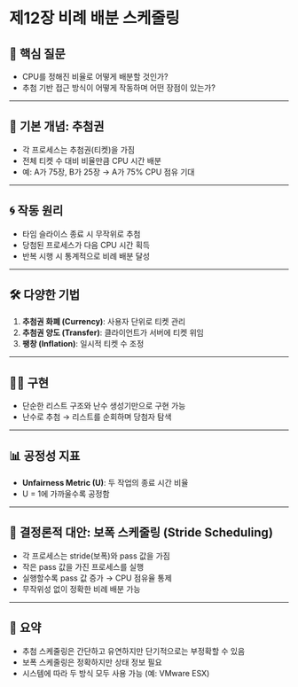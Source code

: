# 제12장 비례 배분 스케줄링

## 🎯 핵심 질문
- CPU를 정해진 비율로 어떻게 배분할 것인가?
- 추첨 기반 접근 방식이 어떻게 작동하며 어떤 장점이 있는가?

---

## 🎫 기본 개념: 추첨권
- 각 프로세스는 추첨권(티켓)을 가짐
- 전체 티켓 수 대비 비율만큼 CPU 시간 배분
- 예: A가 75장, B가 25장 → A가 75% CPU 점유 기대

---

## 🌀 작동 원리
- 타임 슬라이스 종료 시 무작위로 추첨
- 당첨된 프로세스가 다음 CPU 시간 획득
- 반복 시행 시 통계적으로 비례 배분 달성

---

## 🛠 다양한 기법
1. **추첨권 화폐 (Currency)**: 사용자 단위로 티켓 관리
2. **추첨권 양도 (Transfer)**: 클라이언트가 서버에 티켓 위임
3. **팽창 (Inflation)**: 일시적 티켓 수 조정

---

## 🧑‍💻 구현
- 단순한 리스트 구조와 난수 생성기만으로 구현 가능
- 난수로 추첨 → 리스트를 순회하며 당첨자 탐색

---

## 📊 공정성 지표
- **Unfairness Metric (U)**: 두 작업의 종료 시간 비율
- U = 1에 가까울수록 공정함

---

## 🧮 결정론적 대안: 보폭 스케줄링 (Stride Scheduling)
- 각 프로세스는 stride(보폭)와 pass 값을 가짐
- 작은 pass 값을 가진 프로세스를 실행
- 실행할수록 pass 값 증가 → CPU 점유율 통제
- 무작위성 없이 정확한 비례 배분 가능

---

## 🧠 요약
- 추첨 스케줄링은 간단하고 유연하지만 단기적으로는 부정확할 수 있음
- 보폭 스케줄링은 정확하지만 상태 정보 필요
- 시스템에 따라 두 방식 모두 사용 가능 (예: VMware ESX)
